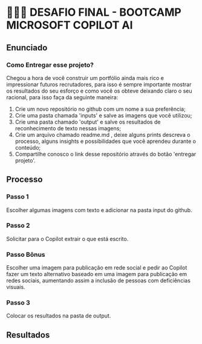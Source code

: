 # 👩‍💻🚀 DESAFIO FINAL - BOOTCAMP MICROSOFT COPILOT AI

## Enunciado

### Como Entregar esse projeto?

Chegou a hora de você construir um portfólio ainda mais rico e impressionar futuros recrutadores, para isso é sempre importante mostrar os resultados do seu esforço e como você os obteve deixando claro o seu racional, para isso faça da seguinte maneira:

1. Crie um novo repositório no github com um nome a sua preferência;
2. Crie uma pasta chamada 'inputs' e salve as imagens que você utilizou;
3. Crie uma pasta chamado 'output' e salve os resultados de reconhecimento de texto nessas imagens;
4. Crie um arquivo chamado readme.md , deixe alguns prints descreva o processo, alguns insights e possibilidades que você aprendeu durante o conteúdo;
5. Compartilhe conosco o link desse repositório através do botão 'entregar projeto'.

## Processo

### Passo 1

Escolher algumas imagens com texto e adicionar na pasta input do github.

### Passo 2

Solicitar para o Copilot extrair o que está escrito.

### Passo Bônus

Escolher uma imagem para publicação em rede social e pedir ao Copilot fazer um texto alternativo baseado em uma imagem para publicação em redes sociais, aumentando assim a inclusão de pessoas com deficiências visuais.

### Passo 3

Colocar os resultados na pasta de output.

## Resultados
